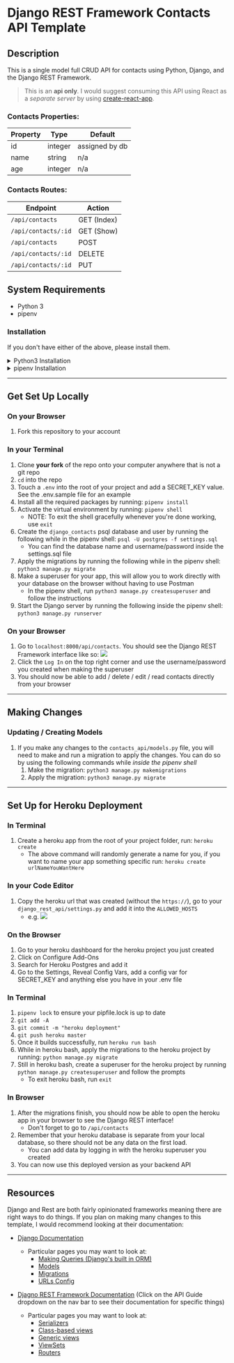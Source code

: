 # Django REST Framework Contacts API Template 

## Description 

This is a single model full CRUD API for contacts using Python, Django, and the Django REST Framework.

> This is an **api only**. I would suggest consuming this API using React as a _separate server_ by using [create-react-app](https://reactjs.org/docs/create-a-new-react-app.html).

### Contacts Properties: 

|Property  | Type  | Default  |
|---|---|---|
| id | integer | assigned by db |
| name | string | n/a |
| age | integer | n/a |

### Contacts Routes: 

|Endpoint  | Action  |
|---|---|
| `/api/contacts`  | GET (Index) |
| `/api/contacts/:id`  | GET (Show)  |
| `/api/contacts`  | POST  |
| `/api/contacts/:id`  | DELETE  |
| `/api/contacts/:id`  | PUT  |

## System Requirements 

- Python 3 
- pipenv 

### Installation

If you don't have either of the above, please install them. 

<details><summary>Python3 Installation</summary><p>
    
#### Python Installation

1. Check what python version you have on your computer by running: `python -V`
1. If you're not on a version of Python that is 3 or greater, install python 3 with homebrew:
    - `brew install python3` 
    - Note: in order to use this installed python3, you will have to use `python3` whenever running a python command 
    
</p></details>

<details><summary>pipenv Installation</summary><p>
    
#### pipenv Installation

To build your app, we're going to be building a virtual environment. In order to manage our dependencies and our virtual environment, we're going to use [pipenv](https://pipenv.pypa.io/en/latest/).

1. Check if you have pipenv by running: `pipenv --version` 
1. If you do not have it, install it with homebrew:
    - `brew install pipenv` 
    
</p></details>

---

## Get Set Up Locally 

### On your Browser 

1. Fork this repository to your account 

### In your Terminal 

1. Clone **your fork** of the repo onto your computer anywhere that is not a git repo
1. `cd` into the repo 
1. Touch a `.env` into the root of your project and add a SECRET_KEY value. See the .env.sample file for an example
1. Install all the required packages by running: `pipenv install` 
1. Activate the virtual environment by running: `pipenv shell`
    - NOTE: To exit the shell gracefully whenever you're done working, use `exit`
1. Create the `django_contacts` psql database and user by running the following while in the pipenv shell: `psql -U postgres -f settings.sql` 
    - You can find the database name and username/password inside the settings.sql file
1. Apply the migrations by running the following while in the pipenv shell: `python3 manage.py migrate`
1. Make a superuser for your app, this will allow you to work directly with your database on the browser without having to use Postman 
    - In the pipenv shell, run `python3 manage.py createsuperuser` and follow the instructions
1. Start the Django server by running the following inside the pipenv shell: `python3 manage.py runserver` 

### On your Browser 

1. Go to `localhost:8000/api/contacts`. You should see the Django REST Framework interface like so: 
![](https://imgur.com/V6SvjaX.png) 
1. Click the `Log In` on the top right corner and use the username/password you created when making the superuser 
1. You should now be able to add / delete / edit / read contacts directly from your browser 

---

## Making Changes 

### Updating / Creating Models 

1. If you make any changes to the `contacts_api/models.py` file, you will need to make and run a migration to apply the changes. You can do so by using the following commands while _inside the pipenv shell_
    1. Make the migration: `python3 manage.py makemigrations` 
    1. Apply the migration: `python3 manage.py migrate` 
    
---

## Set Up for Heroku Deployment 

### In Terminal
1. Create a heroku app from the root of your project folder, run: `heroku create` 
    - The above command will randomly generate a name for you, if you want to name your app something specific run: `heroku create urlNameYouWantHere`

### In your Code Editor 

1. Copy the heroku url that was created (without the `https://`), go to your `django_rest_api/settings.py` and add it into the `ALLOWED_HOSTS`
    - e.g. 
    ![](https://imgur.com/AVlB8kK.png)
    
### On the Browser 

1. Go to your heroku dashboard for the heroku project you just created
1. Click on Configure Add-Ons
1. Search for Heroku Postgres and add it 
1. Go to the Settings, Reveal Config Vars, add a config var for SECRET_KEY and anything else you have in your .env file 

### In Terminal

1. `pipenv lock` to ensure your pipfile.lock is up to date
1. `git add -A`
1. `git commit -m "heroku deployment"`
1. `git push heroku master` 
1. Once it builds successfully, run `heroku run bash` 
1. While in heroku bash,  apply the migrations to the heroku project by running: `python manage.py migrate` 
1. Still in heroku bash, create a superuser for the heroku project by running `python manage.py createsuperuser` and follow the prompts
    - To exit heroku bash, run `exit`

### In Browser 

1. After the migrations finish, you should now be able to open the heroku app in your browser to see the Django REST interface!
    - Don't forget to go to `/api/contacts`
1. Remember that your heroku database is separate from your local database, so there should not be any data on the first load. 
    - You can add data by logging in with the heroku superuser you created
1. You can now use this deployed version as your backend API

---

## Resources 

Django and Rest are both fairly opinionated frameworks meaning there are right ways to do things. If you plan on making many changes to this template, I would recommend looking at their documentation: 

- [Django Documentation](https://docs.djangoproject.com/en/3.1/)
    - Particular pages you may want to look at: 
        - [Making Queries (Django's built in ORM)](https://docs.djangoproject.com/en/3.1/topics/db/queries/#)
        - [Models](https://docs.djangoproject.com/en/3.1/topics/db/models/)
        - [Migrations](https://docs.djangoproject.com/en/2.0/topics/migrations/)
        - [URLs Config](https://docs.djangoproject.com/en/3.1/topics/http/urls/)
        
- [Djagno REST Framework Documentation](https://www.django-rest-framework.org/) (Click on the API Guide dropdown on the nav bar to see their documentation for specific things) 
    - Particular pages you may want to look at: 
        - [Serializers](https://www.django-rest-framework.org/api-guide/serializers/)
        - [Class-based views](https://www.django-rest-framework.org/api-guide/views/)
        - [Generic views](https://www.django-rest-framework.org/api-guide/generic-views/)
        - [ViewSets](https://www.django-rest-framework.org/api-guide/viewsets/)
        - [Routers](https://www.django-rest-framework.org/api-guide/routers/)
